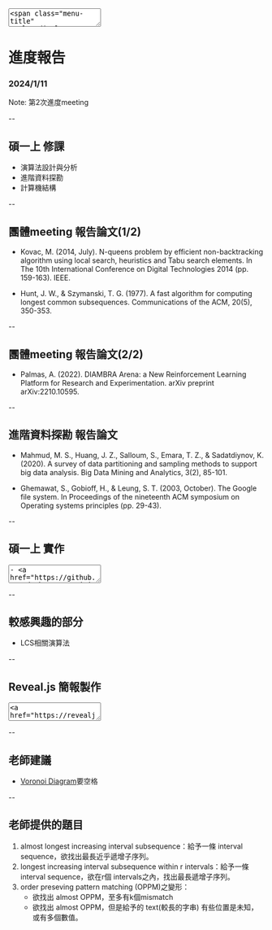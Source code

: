 <textarea>
<span class="menu-title" style="display: none">2024/1/11</span>
</textarea>

# 進度報告
### 2024/1/11

Note:
第2次進度meeting

--

## 碩一上 修課
- 演算法設計與分析
- 進階資料探勘
- 計算機結構

--

## 團體meeting 報告論文(1/2)
<!-- 2023/08/29 第一次 團體meeting -->
- Kovac, M. (2014, July). N-queens problem by efficient non-backtracking algorithm using local search, heuristics and Tabu search elements. In The 10th International Conference on Digital Technologies 2014 (pp. 159-163). IEEE.

<!-- 2023/10/18 第二次 團體meeting -->
- Hunt, J. W., & Szymanski, T. G. (1977). A fast algorithm for computing longest common subsequences. Communications of the ACM, 20(5), 350-353.

--

## 團體meeting 報告論文(2/2)

<!-- 2023/12/13 第三次 團體meeting -->
- Palmas, A. (2022). DIAMBRA Arena: a New Reinforcement Learning Platform for Research and Experimentation. arXiv preprint arXiv:2210.10595.

--

## 進階資料探勘 報告論文
<!-- 2023/12/14 進階資料探勘 期末報告 -->
- Mahmud, M. S., Huang, J. Z., Salloum, S., Emara, T. Z., & Sadatdiynov, K. (2020). A survey of data partitioning and sampling methods to support big data analysis. Big Data Mining and Analytics, 3(2), 85-101.

<!-- 2023/12/14 進階資料探勘 期末報告 -->
- Ghemawat, S., Gobioff, H., & Leung, S. T. (2003, October). The Google file system. In Proceedings of the nineteenth ACM symposium on Operating systems principles (pp. 29-43).

--

## 碩一上 實作
<textarea data-markdown>
- <a href="https://github.com/dockyu/VoronoiDiagram" target="_blank">Voronoi Diagram</a>
</textarea>

--

## 較感興趣的部分
- LCS相關演算法

--

## Reveal.js 簡報製作

<textarea>
<a href="https://revealjs.com" target="_blank">
    <img data-src="https://gitlab.com/HelloWorldOvO/presentation-resource/-/raw/main/20240111/reveal-black-text-sticker.png" alt="reveal.js">
</a>
</textarea>

--

## 老師建議
+ [Voronoi Diagram](#碩一上-實作)要空格

--

## 老師提供的題目

1. almost longest increasing interval subsequence：給予一條 interval sequence，欲找出最長近乎遞增子序列。
2. longest increasing interval subsequence within r intervals：給予一條 interval sequence，欲在r個 intervals之內，找出最長遞增子序列。
3. order preseving pattern matching (OPPM)之變形：
    + 欲找出 almost OPPM，至多有k個mismatch
    + 欲找出 almost OPPM，但是給予的 text(較長的字串) 有些位置是未知，或有多個數值。
